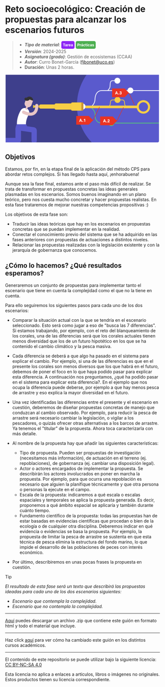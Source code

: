 #  Reto socioecológico: Creación de propuestas para alcanzar los escenarios futuros

> + **_Tipo de material_**: <span style="display: inline-block; font-size: 12px; color: white; background-color: #8D26F5; border-radius: 5px; padding: 5px; font-weight: bold;"> Tarea</span> <span style="display: inline-block; font-size: 12px; color: white; background-color: #4caf50; border-radius: 5px; padding: 5px; font-weight: bold;"> Prácticas</span>
> + **_Versión_**: 2024-2025
> + **_Asignatura (grado)_**: Gestión de ecosistemas (CCAA)
> + **_Autor_**: Curro Bonet-García (fjbonet@uco.es)
> + **Duración**: Unas 2 horas.

![portada](https://raw.githubusercontent.com/aprendiendo-cosas/P_propuestas_reto_gesteco_ccaa/2024_2025/imagenes/portada.png)



## Objetivos 

Estamos, por fin, en la etapa final de la aplicación del método CPS para abordar retos complejos. Si has llegado hasta aquí, ¡enhorabuena!

Aunque sea la fase final, estamos ante el paso más difícil de realizar. Se trata de transformar en propuestas concretas las ideas generales plasmadas en los escenarios. Somos buenos imaginando en un plano teórico, pero nos cuesta mucho concretar y hacer propuestas realistas. En esta fase trataremos de mejorar nuestras competencias propositivas :)

Los objetivos de esta fase son:

- Traducir las ideas teóricas que hay en los escenarios en propuestas concretas que se puedan implementar en la realidad.
- Conectar el conocimiento previo del sistema que se ha adquirido en las fases anteriores con propuestas de actuaciones a distintos niveles.
- Relacionar las propuestas realizadas con la legislación existente y con la jerarquía de gobernanza que conocemos. 



## ¿Cómo lo hacemos? ¿Qué resultados esperamos?
Generaremos un conjunto de propuestas para implementar tanto el escenario que tiene en cuenta la complejidad como el que no la tiene en cuenta. 

Para ello seguiremos los siguientes pasos para cada uno de los dos escenarios:

+ Comparar la situación actual con la que se tendría en el escenario seleccionado. Esto será como jugar a eso de "busca las 7 diferencias". Si estamos trabajando, por ejemplo, con el reto del blanqueamiento de los corales, una de las diferencias será que los corales actuales tienen menos diversidad que los de un futuro hipotético en los que se ha contenido el cambio climático y la pesca masiva.
+ Cada diferencia se deberá a que algo ha pasado en el sistema para explicar el cambio. Por ejemplo, si una de las diferencias es que en el presente los corales son menos diversos que los que habrá en el futuro, debemos de poner el foco en lo que haya podido pasar para explicar esta diferencia. A continuación nos preguntamos, ¿qué ha podido pasar en el sistema para explicar esta diferencia?. En el ejemplo que nos ocupa la diferencia puede deberse, por ejemplo a que hay menos pesca de arrastre y eso explica la mayor diversidad en el futuro.

+ Una vez identificadas las diferencias entre el presente y el escenario en cuestión, deberemos de diseñar propuestas concretas de manejo que conduzcan al cambio observado. Por ejemplo, para reducir la pesca de arrastre será necesario cambiar la legislación, o vigilar a los pescadores, o quizás ofrecer otras alternativas a los barcos de arrastre. Ya tenemos el "titular" de la propuesta. Ahora toca caracterizarla con más detalle.
+ Al nombre de la propuesta hay que añadir las siguientes características:
  + Tipo de propuesta. Pueden ser propuestas de investigación (necesitamos más información), de actuación en el terreno (ej. repoblaciones), de gobernanza (ej. cambiar una disposición legal).
  + Actor o actores encargados de implementar la propuesta. Se describirán los actores involucrados en poner en marcha la propuesta. Por ejemplo, para que ocurra una repoblación es necesario que alguien la planifique técnicamente y que otra persona o personas la ejecute en el campo.
  + Escala de la propuesta: indicaremos a qué escala o escalas espaciales y temporales se aplica la propuesta generada. Es decir, proponemos a qué ámbito espacial se aplicaría y también durante cuánto tiempo. 
  + Fundamento científico de la propuesta: todas las propuestas han de estar basadas en evidencias científicas que procedan o bien de la ecología o de cualquier otra disciplina. Deberemos indicar en qué evidencia o evidencias se basa la propuesta. Por ejemplo, la propuesta de limitar la pesca de arrastre se sustenta en que esta técnica de pesca elimina la estructura del fondo marino, lo que impide el desarrollo de las poblaciones de peces con interés económico.
+ Por último, describiremos en unas pocas frases la propuesta en cuestión.




> [!TIP] 
> 
>*El resultado de esta fase será un texto que describirá las propuestas ideadas para cada uno de los dos escenarios siguientes:*
> 
> + *Escenario que contempla la complejidad.*
> + *Escenario que no contempla la complejidad.*



****

[Aquí](https://github.com/aprendiendo-cosas/P_propuestas_reto_gesteco_ccaa/archive/refs/tags/2024_2025.zip) puedes descargar un archivo .zip que contiene este guión en formato html y todo el material que incluye.

****
Haz click [aquí](https://github.com/aprendiendo-cosas/P_propuestas_reto_gesteco_ccaa/releases) para ver cómo ha cambiado este guión en los distintos cursos académicos.

****
 <p xmlns:cc="http://creativecommons.org/ns#" >El contenido de este repositorio se puede utilizar bajo la siguiente licencia:  <a  href="https://creativecommons.org/licenses/by-nc-sa/4.0/?ref=chooser-v1"  target="_blank" rel="license noopener noreferrer"  style="display:inline-block;">CC BY-NC-SA 4.0<img  style="height:22px!important;margin-left:3px;vertical-align:text-bottom;"   src="https://mirrors.creativecommons.org/presskit/icons/cc.svg?ref=chooser-v1"  alt=""><img  style="height:22px!important;margin-left:3px;vertical-align:text-bottom;"   src="https://mirrors.creativecommons.org/presskit/icons/by.svg?ref=chooser-v1"  alt=""><img  style="height:22px!important;margin-left:3px;vertical-align:text-bottom;"   src="https://mirrors.creativecommons.org/presskit/icons/nc.svg?ref=chooser-v1"  alt=""><img  style="height:22px!important;margin-left:3px;vertical-align:text-bottom;"   src="https://mirrors.creativecommons.org/presskit/icons/sa.svg?ref=chooser-v1"  alt=""></a></p> 

<p>Esta licencia no aplica a enlaces a artículos, libros o imágenes no originales. Estos productos tienen su licencia correspondiente.</p>

